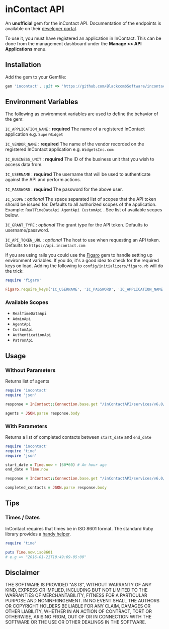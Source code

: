 # inContact API

An **unofficial** gem for the inContact API. Documentation of the endpoints is available on their [developer portal](https://developer.incontact.com/).

To use it, you must have registered an application in InContact. This can be done from the management dashboard under the **Manage >> API Applications** menu.


## Installation

Add the gem to your Gemfile:
```ruby
gem 'incontact', :git => 'https://github.com/BlackcombSoftware/incontact.git'
```

## Environment Variables

The following as environment variables are used to define the behavior of the gem:

`IC_APPLICATION_NAME` : **required** The name of a registered InContact application e.g. `SuperWidget`

`IC_VENDOR_NAME` : **required** The name of the vendor recorded on the registered InContact application e.g. `WidgetsInc.com`

`IC_BUSINESS_UNIT` : **required** The ID of the business unit that you wish to access data from.

`IC_USERNAME` : **required** The username that will be used to authenticate against the API and perform actions.

`IC_PASSWORD` : **required** The password for the above user.

`IC_SCOPE` : _optional_ The space separated list of scopes that the API token should be issued for. Defaults to all authorized scopes of the application. Example: `RealTimeDataApi AgentApi CustomApi` . See list of available scopes below.

`IC_GRANT_TYPE` : _optional_ The grant type for the API token. Defaults to username/password.

`IC_API_TOKEN_URL` : _optional_ The host to use when requesting an API token. Defaults to `https://api.incontact.com`

If you are using rails you could use the [Figaro](https://github.com/laserlemon/figaro) gem to handle setting up environment variables. If you do, it's a good idea to check for the required keys on load. Adding the following to `config/initializers/figaro.rb` will do the trick:

```ruby
require 'figaro'

Figaro.require_keys('IC_USERNAME', 'IC_PASSWORD', 'IC_APPLICATION_NAME', 'IC_VENDOR_NAME', 'IC_BUSINESS_UNIT')
```

### Available Scopes

* `RealTimeDataApi`
* `AdminApi`
* `AgentApi`
* `CustomApi`
* `AuthenticationApi`
* `PatronApi`

## Usage

### Without Parameters
Returns list of agents

```ruby
require 'incontact'
require 'json'

response = InContact::Connection.base.get "/inContactAPI/services/v6.0/agents"

agents = JSON.parse response.body
```

### With Parameters
Returns a list of completed contacts between `start_date` and `end_date`

```ruby
require 'incontact'
require 'time'
require 'json'

start_date = Time.now - (60*60) # An hour ago
end_date = Time.now

response = InContact::Connection.base.get "/inContactAPI/services/v6.0/contacts/completed", {:startDate => start_date.iso8601, :endDate => end_date.iso8601}

completed_contacts = JSON.parse response.body
```

## Tips

### Times / Dates
InContact requires that times be in ISO 8601 format. The standard Ruby library provides a [handy helper](http://ruby-doc.org/stdlib-2.1.1/libdoc/time/rdoc/Time.html#method-c-iso8601).

```ruby
require 'time'

puts Time.now.iso8601
# e.g => "2016-01-21T10:49:09-05:00"
```

## Disclaimer

THE SOFTWARE IS PROVIDED "AS IS", WITHOUT WARRANTY OF ANY KIND, EXPRESS OR
IMPLIED, INCLUDING BUT NOT LIMITED TO THE WARRANTIES OF MERCHANTABILITY,
FITNESS FOR A PARTICULAR PURPOSE AND NONINFRINGEMENT. IN NO EVENT SHALL THE
AUTHORS OR COPYRIGHT HOLDERS BE LIABLE FOR ANY CLAIM, DAMAGES OR OTHER
LIABILITY, WHETHER IN AN ACTION OF CONTRACT, TORT OR OTHERWISE, ARISING FROM,
OUT OF OR IN CONNECTION WITH THE SOFTWARE OR THE USE OR OTHER DEALINGS IN
THE SOFTWARE.
